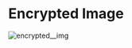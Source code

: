 # Encrypted Image
![encrypted__img](https://github.com/Ajay0072005/PRODIGY_CS_02/assets/173068768/183e1d54-22e4-42af-a42c-c7b7142fcc47)

